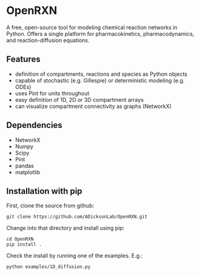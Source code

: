 # OpenRXN
A free, open-source tool for modeling chemical reaction networks in Python.  Offers a single platform for pharmacokinetics, pharmacodynamics, and reaction-diffusion equations. 

## Features
* definition of compartments, reactions and species as Python objects
* capable of stochastic (e.g. Gillespie) or deterministic modeling (e.g. ODEs)
* uses Pint for units throughout
* easy definition of 1D, 2D or 3D compartment arrays
* can visualize compartment connectivity as graphs (NetworkX)

## Dependencies
* NetworkX
* Numpy
* Scipy
* Pint
* pandas
* matplotlib

## Installation with pip

First, clone the source from github:

```
git clone https://github.com/ADicksonLab/OpenRXN.git
```

Change into that directory and install using pip:

```
cd OpenRXN
pip install .
```

Check the install by running one of the examples.  E.g.:
```
python examples/1D_diffusion.py
```

